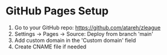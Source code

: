 # GitHub Pages Setup
1. Go to your GitHub repo: https://github.com/atareh/zleague
2. Settings → Pages → Source: Deploy from branch 'main'
3. Add custom domain in the 'Custom domain' field
4. Create CNAME file if needed
